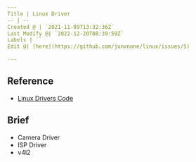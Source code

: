 ```yaml
---
Title | Linux Driver
-- | --
Created @ | `2021-11-09T13:32:36Z`
Last Modify @| `2022-12-20T08:39:59Z`
Labels | ``
Edit @| [here](https://github.com/junxnone/linux/issues/5)

---
```

## Reference

- [Linux Drivers Code](https://github.com/torvalds/linux/tree/master/drivers)

## Brief

- Camera Driver
- ISP Driver
- v4l2



